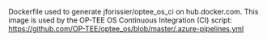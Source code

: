 Dockerfile used to generate jforissier/optee_os_ci on hub.docker.com.
This image is used by the OP-TEE OS Continuous Integration (CI) script:
https://github.com/OP-TEE/optee_os/blob/master/.azure-pipelines.yml
